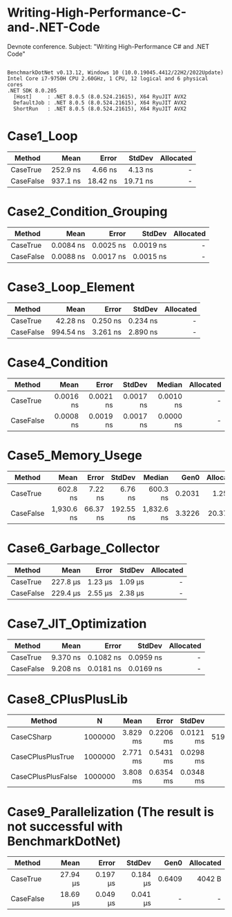 # Writing-High-Performance-C-and-.NET-Code
Devnote conference. Subject: "Writing High-Performance C# and .NET Code"


```

BenchmarkDotNet v0.13.12, Windows 10 (10.0.19045.4412/22H2/2022Update)
Intel Core i7-9750H CPU 2.60GHz, 1 CPU, 12 logical and 6 physical cores
.NET SDK 8.0.205
  [Host]     : .NET 8.0.5 (8.0.524.21615), X64 RyuJIT AVX2
  DefaultJob : .NET 8.0.5 (8.0.524.21615), X64 RyuJIT AVX2
  ShortRun   : .NET 8.0.5 (8.0.524.21615), X64 RyuJIT AVX2

```

# Case1_Loop
| Method    | Mean     | Error    | StdDev   | Allocated |
|---------- |---------:|---------:|---------:|----------:|
| CaseTrue  | 252.9 ns |  4.66 ns |  4.13 ns |         - |
| CaseFalse | 937.1 ns | 18.42 ns | 19.71 ns |         - |

# Case2_Condition_Grouping
| Method    | Mean      | Error     | StdDev    | Allocated |
|---------- |----------:|----------:|----------:|----------:|
| CaseTrue  | 0.0084 ns | 0.0025 ns | 0.0019 ns |         - |
| CaseFalse | 0.0088 ns | 0.0017 ns | 0.0015 ns |         - |

# Case3_Loop_Element
| Method    | Mean      | Error    | StdDev   | Allocated |
|---------- |----------:|---------:|---------:|----------:|
| CaseTrue  |  42.28 ns | 0.250 ns | 0.234 ns |         - |
| CaseFalse | 994.54 ns | 3.261 ns | 2.890 ns |         - |

# Case4_Condition
| Method    | Mean      | Error     | StdDev    | Median    | Allocated |
|---------- |----------:|----------:|----------:|----------:|----------:|
| CaseTrue  | 0.0016 ns | 0.0021 ns | 0.0017 ns | 0.0010 ns |         - |
| CaseFalse | 0.0008 ns | 0.0019 ns | 0.0017 ns | 0.0000 ns |         - |

# Case5_Memory_Usege
| Method    | Mean       | Error    | StdDev    | Median     | Gen0   | Allocated |
|---------- |-----------:|---------:|----------:|-----------:|-------:|----------:|
| CaseTrue  |   602.8 ns |  7.22 ns |   6.76 ns |   600.3 ns | 0.2031 |   1.25 KB |
| CaseFalse | 1,930.6 ns | 66.37 ns | 192.55 ns | 1,832.6 ns | 3.3226 |  20.37 KB |

# Case6_Garbage_Collector
| Method    | Mean     | Error   | StdDev  | Allocated |
|---------- |---------:|--------:|--------:|----------:|
| CaseTrue  | 227.8 μs | 1.23 μs | 1.09 μs |         - |
| CaseFalse | 229.4 μs | 2.55 μs | 2.38 μs |         - |

# Case7_JIT_Optimization
| Method    | Mean     | Error     | StdDev    | Allocated |
|---------- |---------:|----------:|----------:|----------:|
| CaseTrue  | 9.370 ns | 0.1082 ns | 0.0959 ns |         - |
| CaseFalse | 9.208 ns | 0.0181 ns | 0.0169 ns |         - |

# Case8_CPlusPlusLib
| Method             | N       | Mean     | Error     | StdDev    | Gen0     | Gen1     | Gen2     | Allocated |
|------------------- |-------- |---------:|----------:|----------:|---------:|---------:|---------:|----------:|
| CaseCSharp         | 1000000 | 3.829 ms | 0.2206 ms | 0.0121 ms | 519.5313 | 500.0000 | 500.0000 | 2049212 B |
| CaseCPlusPlusTrue  | 1000000 | 2.771 ms | 0.5431 ms | 0.0298 ms |        - |        - |        - |       2 B |
| CaseCPlusPlusFalse | 1000000 | 3.808 ms | 0.6354 ms | 0.0348 ms |        - |        - |        - |       3 B |

# Case9_Parallelization (The result is not successful with BenchmarkDotNet)
| Method    | Mean     | Error    | StdDev   | Gen0   | Allocated |
|---------- |---------:|---------:|---------:|-------:|----------:|
| CaseTrue  | 27.94 μs | 0.197 μs | 0.184 μs | 0.6409 |    4042 B |
| CaseFalse | 18.69 μs | 0.049 μs | 0.041 μs |      - |         - |